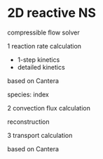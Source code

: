 # 2D reactive NS
compressible flow solver



1 reaction rate calculation
- 1-step kinetics
- detailed kinetics 

based on Cantera

species: index

2 convection flux calculation

reconstruction

3 transport calculation

based on Cantera
